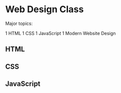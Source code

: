 Web Design Class
================

Major topics:

1 HTML
1 CSS
1 JavaScript
1 Modern Website Design

HTML
----

CSS
---

JavaScript
----------
